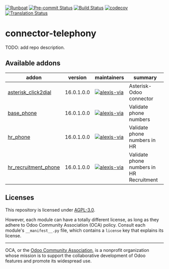 
[![Runboat](https://img.shields.io/badge/runboat-Try%20me-875A7B.png)](https://runboat.odoo-community.org/builds?repo=OCA/connector-telephony&target_branch=16.0)
[![Pre-commit Status](https://github.com/OCA/connector-telephony/actions/workflows/pre-commit.yml/badge.svg?branch=16.0)](https://github.com/OCA/connector-telephony/actions/workflows/pre-commit.yml?query=branch%3A16.0)
[![Build Status](https://github.com/OCA/connector-telephony/actions/workflows/test.yml/badge.svg?branch=16.0)](https://github.com/OCA/connector-telephony/actions/workflows/test.yml?query=branch%3A16.0)
[![codecov](https://codecov.io/gh/OCA/connector-telephony/branch/16.0/graph/badge.svg)](https://codecov.io/gh/OCA/connector-telephony)
[![Translation Status](https://translation.odoo-community.org/widgets/connector-telephony-16-0/-/svg-badge.svg)](https://translation.odoo-community.org/engage/connector-telephony-16-0/?utm_source=widget)

<!-- /!\ do not modify above this line -->

# connector-telephony

TODO: add repo description.

<!-- /!\ do not modify below this line -->

<!-- prettier-ignore-start -->

[//]: # (addons)

Available addons
----------------
addon | version | maintainers | summary
--- | --- | --- | ---
[asterisk_click2dial](asterisk_click2dial/) | 16.0.1.0.0 | [![alexis-via](https://github.com/alexis-via.png?size=30px)](https://github.com/alexis-via) | Asterisk-Odoo connector
[base_phone](base_phone/) | 16.0.1.0.0 | [![alexis-via](https://github.com/alexis-via.png?size=30px)](https://github.com/alexis-via) | Validate phone numbers
[hr_phone](hr_phone/) | 16.0.1.0.0 | [![alexis-via](https://github.com/alexis-via.png?size=30px)](https://github.com/alexis-via) | Validate phone numbers in HR
[hr_recruitment_phone](hr_recruitment_phone/) | 16.0.1.0.0 | [![alexis-via](https://github.com/alexis-via.png?size=30px)](https://github.com/alexis-via) | Validate phone numbers in HR Recruitment

[//]: # (end addons)

<!-- prettier-ignore-end -->

## Licenses

This repository is licensed under [AGPL-3.0](LICENSE).

However, each module can have a totally different license, as long as they adhere to Odoo Community Association (OCA)
policy. Consult each module's `__manifest__.py` file, which contains a `license` key
that explains its license.

----
OCA, or the [Odoo Community Association](http://odoo-community.org/), is a nonprofit
organization whose mission is to support the collaborative development of Odoo features
and promote its widespread use.
